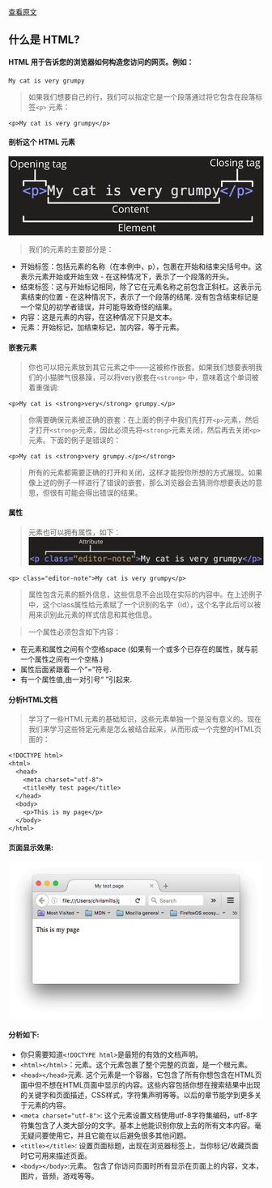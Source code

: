 <a href="https://developer.mozilla.org/zh-CN/docs/Learn/HTML/Introduction_to_HTML/Getting_started">查看原文</a>
## 什么是 HTML?
#### HTML 用于告诉您的浏览器如何构造您访问的网页。例如：
```
My cat is very grumpy
```
> 如果我们想要自己的行，我们可以指定它是一个段落通过将它包含在段落标签```<p>``` 元素：
```
<p>My cat is very grumpy</p>
```
#### 剖析这个 HTML 元素
![<p>段落标签](img/grumpy-cat-small.png)
> 我们的元素的主要部分是：
+ 开始标签：包括元素的名称（在本例中，p），包裹在开始和结束尖括号中。这表示元素开始或开始生效 - 在这种情况下，表示了一个段落的开头。
+ 结束标签：这与开始标记相同，除了它在元素名称之前包含正斜杠。这表示元素结束的位置 - 在这种情况下，表示了一个段落的结尾. 没有包含结束标记是一个常见的初学者错误，并可能导致奇怪的结果。
+ 内容：这是元素的内容，在这种情况下只是文本。
+ 元素：开始标记，加结束标记，加内容，等于元素。
#### 嵌套元素
> 你也可以把元素放到其它元素之中——这被称作嵌套。如果我们想要表明我们的小猫脾气很暴躁，可以将very嵌套在```<strong>``` 中，意味着这个单词被着重强调:

```
<p>My cat is <strong>very</strong> grumpy.</p>
```

> 你需要确保元素被正确的嵌套：在上面的例子中我们先打开```<p>```元素，然后才打开```<strong>```元素，因此必须先将```<strong>```元素关闭，然后再去关闭```<p>```元素。下面的例子是错误的：
```
<p>My cat is <strong>very grumpy.</p></strong>
```
> 所有的元素都需要正确的打开和关闭，这样才能按你所想的方式展现。如果像上述的例子一样进行了错误的嵌套，那么浏览器会去猜测你想要表达的意思，但很有可能会得出错误的结果。
#### 属性
> 元素也可以拥有属性，如下：
![](img/grumpy-cat-attribute-small.png)
```
<p> class="editor-note">My cat is very grumpy</p>
```
> 属性包含元素的额外信息，这些信息不会出现在实际的内容中。在上述例子中，这个class属性给元素赋了一个识别的名字（id），这个名字此后可以被用来识别此元素的样式信息和其他信息。

> 一个属性必须包含如下内容：

+ 在元素和属性之间有个空格space (如果有一个或多个已存在的属性，就与前一个属性之间有一个空格.)
+ 属性后面紧跟着一个“=”符号.
+ 有一个属性值,由一对引号“ ”引起来.
#### 分析HTML文档
> 学习了一些HTML元素的基础知识，这些元素单独一个是没有意义的。现在我们来学习这些特定元素是怎么被结合起来，从而形成一个完整的HTML页面的：
```
<!DOCTYPE html>
<html>
  <head>
    <meta charset="utf-8">
    <title>My test page</title>
  </head>
  <body>
    <p>This is my page</p>
  </body>
</html>
```
#### 页面显示效果:
![](img/template-screenshot.png)
#### 分析如下:
- 你只需要知道```<!DOCTYPE html>```是最短的有效的文档声明。
- ```<html></html>```：元素。这个元素包裹了整个完整的页面，是一个根元素。
- ```<head></head>```元素. 这个元素是一个容器，它包含了所有你想包含在HTML页面中但不想在HTML页面中显示的内容。这些内容包括你想在搜索结果中出现的关键字和页面描述，CSS样式，字符集声明等等。以后的章节能学到更多关于<head>元素的内容。
- ```<meta charset="utf-8">```: 这个元素设置文档使用utf-8字符集编码，utf-8字符集包含了人类大部分的文字。基本上他能识别你放上去的所有文本内容。毫无疑问要使用它，并且它能在以后避免很多其他问题。
- ```<title></title>```: 设置页面标题，出现在浏览器标签上，当你标记/收藏页面时它可用来描述页面。
- ```<body></body>```:元素。 包含了你访问页面时所有显示在页面上的内容，文本，图片，音频，游戏等等。